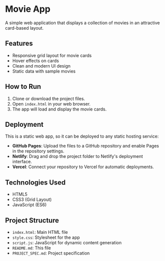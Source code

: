 # Movie App

A simple web application that displays a collection of movies in an attractive card-based layout.

## Features

- Responsive grid layout for movie cards
- Hover effects on cards
- Clean and modern UI design
- Static data with sample movies

## How to Run

1. Clone or download the project files.
2. Open `index.html` in your web browser.
3. The app will load and display the movie cards.

## Deployment

This is a static web app, so it can be deployed to any static hosting service:

- **GitHub Pages**: Upload the files to a GitHub repository and enable Pages in the repository settings.
- **Netlify**: Drag and drop the project folder to Netlify's deployment interface.
- **Vercel**: Connect your repository to Vercel for automatic deployments.

## Technologies Used

- HTML5
- CSS3 (Grid Layout)
- JavaScript (ES6)

## Project Structure

- `index.html`: Main HTML file
- `style.css`: Stylesheet for the app
- `script.js`: JavaScript for dynamic content generation
- `README.md`: This file
- `PROJECT_SPEC.md`: Project specification
